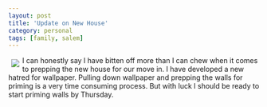 ```yaml
---
layout: post
title: 'Update on New House'
category: personal
tags: [family, salem]
---
```


<a href="http://thecave.smugmug.com/gallery/4022799/2/234146912"><img src="http://thecave.smugmug.com/photos/234146912-Th.jpg" vspace="6" hspace="6" border="0" align="left" /></a>
I can honestly say I have bitten off more than I can chew when it comes to prepping the new house for our move in.  I have developed a new hatred for wallpaper.  Pulling down wallpaper and prepping the walls for priming is a very time consuming process.  But with luck I should be ready to start priming walls by Thursday.
